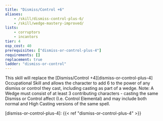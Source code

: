 ```yaml
---
title: "Dismiss/Control +6"
aliases:
    - /skill/dismiss-control-plus-6/
    - /skill/wedge-mastery-improved/
lists:
    - corruptors
    - incantors
tier: 4
osp_cost: 40
prerequisites: ["dismiss-or-control-plus-4"]
requirements: []
replacement: true
ladder: "dismiss-or-control"
---
```

This skill will replace the [Dismiss/Control +4][dismiss-or-control-plus-4] Occupational Skill and allows the character to add 6 to the power of any dismiss or control they cast, including casting as part of a wedge. Note: A Wedge must consist of at least 3 contributing characters - casting the same Dismiss or Control affect (I.e. Control Elemental) and may include both normal and High Casting versions of the same spell.

[dismiss-or-control-plus-4]: {{< ref "dismiss-or-control-plus-4" >}}